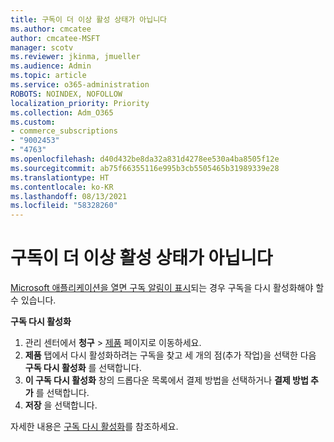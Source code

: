 ```yaml
---
title: 구독이 더 이상 활성 상태가 아닙니다
ms.author: cmcatee
author: cmcatee-MSFT
manager: scotv
ms.reviewer: jkinma, jmueller
ms.audience: Admin
ms.topic: article
ms.service: o365-administration
ROBOTS: NOINDEX, NOFOLLOW
localization_priority: Priority
ms.collection: Adm_O365
ms.custom:
- commerce_subscriptions
- "9002453"
- "4763"
ms.openlocfilehash: d40d432be8da32a831d4278ee530a4ba8505f12e
ms.sourcegitcommit: ab75f66355116e995b3cb5505465b31989339e28
ms.translationtype: HT
ms.contentlocale: ko-KR
ms.lasthandoff: 08/13/2021
ms.locfileid: "58328260"
---
```

# <a name="subscription-no-longer-active"></a>구독이 더 이상 활성 상태가 아닙니다

[Microsoft 애플리케이션을 열면 구독 알림이 표시](https://support.microsoft.com/office/a-subscription-notice-appears-when-i-open-a-microsoft-365-application-4cabe32c-f594-4c0e-9191-3d3ade10cceb)되는 경우 구독을 다시 활성화해야 할 수 있습니다.

**구독 다시 활성화**

1. 관리 센터에서 **청구** > [제품](https://go.microsoft.com/fwlink/p/?linkid=842054) 페이지로 이동하세요.
2. **제품** 탭에서 다시 활성화하려는 구독을 찾고 세 개의 점(추가 작업)을 선택한 다음 **구독 다시 활성화** 를 선택합니다.
3. **이 구독 다시 활성화** 창의 드롭다운 목록에서 결제 방법을 선택하거나 **결제 방법 추가** 를 선택합니다.
4. **저장** 을 선택합니다.

자세한 내용은 [구독 다시 활성화](https://docs.microsoft.com/microsoft-365/commerce/subscriptions/reactivate-your-subscription)를 참조하세요.